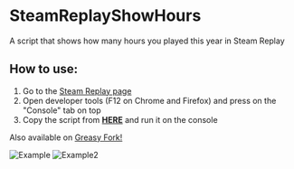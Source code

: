 # SteamReplayShowHours

A script that shows how many hours you played this year in Steam Replay

## How to use:

1. Go to the [Steam Replay page](https://store.steampowered.com/replay/)
2. Open developer tools (F12 on Chrome and Firefox) and press on the "Console" tab on top
3. Copy the script from **[HERE](https://raw.githubusercontent.com/Wilzzu/SteamReplayShowHours/main/index.js)** and run it on the console

Also available on [Greasy Fork!](https://greasyfork.org/en/scripts/457192-steam-replay-total-hours)

![Example](https://i.imgur.com/KF3oc9R.png)
![Example2](https://i.imgur.com/m7807HR.png)
